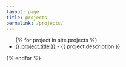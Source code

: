```yaml
---
layout: page
title: projects
permalink: /projects/
---
```

<ul>
{% for project in site.projects %}
<li><a href="{{ project.url }}">{{ project.title }}</a> - {{ project.description }}</li>
</ul>
{% endfor %}